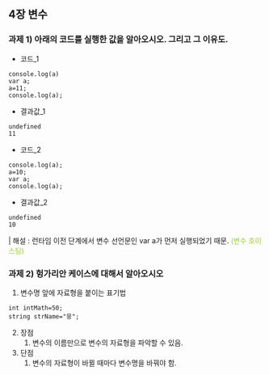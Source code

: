## 4장 변수
### 과제 1) 아래의 코드를 실행한 값을 알아오시오. 그리고 그 이유도.

* 코드_1
```
console.log(a)
var a;
a=11;
console.log(a);
```
* 결과값_1
```
undefined
11
```
* 코드_2
```
console.log(a);
a=10;
var a;
console.log(a);
```
* 결과값_2 
```
undefined
10
```
| 해설 : 런타임 이전 단계에서 변수 선언문인 var a가 먼저 실행되었기 때문. <span style="color:yellowgreen">(변수 호이스팅)</span>

### 과제 2) 헝가리안 케이스에 대해서 알아오시오
1. 변수명 앞에 자료형을 붙이는 표기법
```
int intMath=50;
string strName="뭉";
```
2. 장점
    1. 변수의 이름만으로 변수의 자료형을 파악할 수 있음.
3. 단점
    1. 변수의 자료형이 바뀔 때마다 변수명을 바꿔야 함.